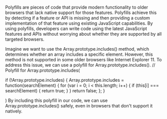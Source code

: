 Polyfills are pieces of code that provide modern functionality to older browsers that lack native support for those features.
Polyfills achieve this by detecting if a feature or API is missing and then providing a custom implementation of that feature using existing JavaScript capabilities. By using polyfills, developers can write code using the latest JavaScript features and APIs without worrying about whether they are supported by all targeted browsers.

 Imagine we want to use the Array.prototype.includes() method, which determines whether an array includes a specific element. However, this method is not supported in some older browsers like Internet Explorer 11. To address this issue, we can use a polyfill for Array.prototype.includes().
// Polyfill for Array.prototype.includes(

    
if (!Array.prototype.includes) {
  Array.prototype.includes = function(searchElement) {
    for (var i = 0; i < this.length; i++) {
      if (this[i] === searchElement) {
        return true;
      }
    }
    return false;
  };
}

)
By including this polyfill in our code, we can use Array.prototype.includes() safely, even in browsers that don't support it natively.
